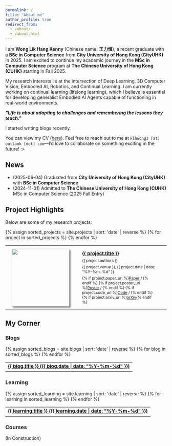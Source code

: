 ```yaml
---
permalink: /
title: "About me"
author_profile: true
redirect_from: 
  - /about/
  - /about.html
---
```


I am **Wong Lik Hang Kenny** (Chinese name: **王力恒**), a recent graduate with a **BSc in Computer Science** from **City University of Hong Kong (CityUHK)** in 2025. I am excited to continue my academic journey in the **MSc in Computer Science** program at **The Chinese University of Hong Kong (CUHK)** starting in Fall 2025.

My research interests lie at the intersection of Deep Learning, 3D Computer Vision, Embodied AI, Robotics, and Continual Learning. I am currently working on continual learning (lifelong learning), which I believe is essential for developing generalist Embodied AI Agents capable of functioning in real-world environments.

***"Life is about adapting to challenges and remembering the lessons they teach."***

I started writing blogs recently.

You can view my CV ([here](/files/resume.pdf)). Feel free to reach out to me at `klhwong3 [at] outlook [dot] com`—I’d love to collaborate on something exciting in the future! :>

## News
- (2025-06-04) Graduated from **City University of Hong Kong (CityUHK)** with **BSc in Computer Science**
- (2024-11-01) Admitted to **The Chinese University of Hong Kong (CUHK)** MSc in Computer Science (2025 Fall Entry)

## Project Highlights
Below are some of my research projects:

<table style="width: 100%; border: none;">
  {% assign sorted_projects = site.projects | sort: 'date' | reverse %}
  {% for project in sorted_projects %}
    <tr style="width: 100%; border: none;">
    <td width="20%" style="padding: 10px 30px 10px 10px; border: none;">
      <div class="container">
        <img src="{{ project.thumbnail }}" width="180px" style="box-shadow: 4px 4px 4px #888888; margin-left: 10px;">
      </div>
    </td>
    <td style="padding: 10px 30px 10px 10px; border: none;">
      <a href="{{ project.url }}" style="font-size: 15px; font-weight: bold;">{{ project.title }}</a>
      <div style="height: 5px;"></div>
      <div style="font-size: 12px">{{ project.authors }}</div>
      <div style="height: 5px;"></div>
      <div style="font-size: 12px">{{ project.venue }}, {{ project.date | date: "%Y-%m-%d" }}</div>
      <div style="height: 5px;"></div>
      <div style="font-size: 12px">
        {% if project.paper_url %}<a href="{{ project.paper_url }}" target="_blank">Paper</a> / {% endif %}
        {% if project.poster_url %}<a href="{{ project.poster_url }}" target="_blank">Poster</a> / {% endif %}
        {% if project.code_url %}<a href="{{ project.code_url }}" target="_blank">Code</a> / {% endif %}
        {% if project.arxiv_url %}<a href="{{ project.arxiv_url }}" target="_blank">arXiv</a>{% endif %}
      </div>
    </td>
  </tr>
  {% endfor %}
</table>

## My Corner

### Blogs
<table style="width: 100%; border: none;">
  {% assign sorted_blogs = site.blogs | sort: 'date' | reverse %}
  {% for blog in sorted_blogs %}
    <tr>
      <td style="border: none;">
        <a href="{{ blog.url }}" style="font-size: 15px; font-weight: bold;">{{ blog.title }} ({{ blog.date | date: "%Y-%m-%d" }})</a>
        <div style="height: 3px;"></div>
      </td>
    </tr>
  {% endfor %}
</table>

### Learning
<table style="width: 100%; border: none;">
  {% assign sorted_learning = site.learning | sort: 'date' | reverse %}
  {% for learning in sorted_learning %}
    <tr>
      <td style="border: none;">
        <a href="{{ learning.url }}" style="font-size: 15px; font-weight: bold;">{{ learning.title }} ({{ learning.date | date: "%Y-%m-%d" }})</a>
        <div style="height: 3px;"></div>
      </td>
    </tr>
  {% endfor %}
</table>

### Courses

(In Construction)